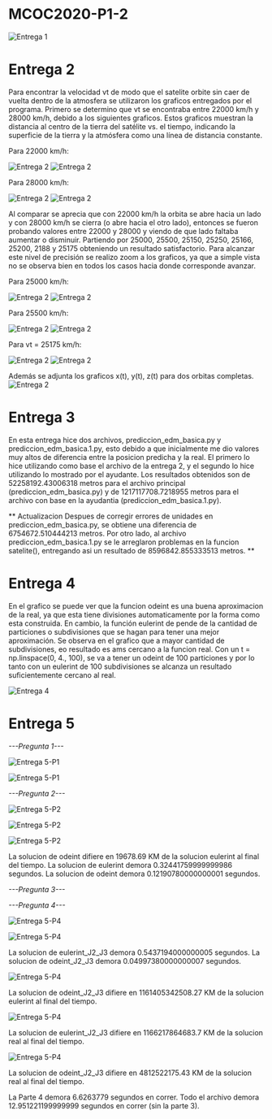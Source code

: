 # MCOC2020-P1-2
![Entrega 1](https://github.com/gehenriquez/MCOC2020-P1-2/blob/main/Entrega%201/Balistica.png)


# Entrega 2
Para encontrar la velocidad vt de modo que el satelite orbite sin caer de vuelta dentro de la atmosfera se utilizaron los graficos entregados por el programa. Primero se determino que vt se encontraba entre 22000 km/h y 28000 km/h, debido a los siguientes graficos. Estos graficos muestran la distancia al centro de la tierra del satélite vs. el tiempo, indicando la superficie de la tierra y la atmósfera como una línea de distancia constante.

Para 22000 km/h:

![Entrega 2](https://github.com/gehenriquez/MCOC2020-P1-2/blob/main/Entrega%202/orbitas22000.png)
![Entrega 2](https://github.com/gehenriquez/MCOC2020-P1-2/blob/main/Entrega%202/orbitaszoom22000.png)

Para 28000 km/h:

![Entrega 2](https://github.com/gehenriquez/MCOC2020-P1-2/blob/main/Entrega%202/orbitas28000.png)
![Entrega 2](https://github.com/gehenriquez/MCOC2020-P1-2/blob/main/Entrega%202/orbitaszoom28000.png)
 
 Al comparar se aprecia que con 22000 km/h la orbita se abre hacia un lado y con 28000 km/h se cierra (o abre hacia el otro lado), entonces se fueron probando valores entre 22000 y 28000 y viendo de que lado faltaba aumentar o disminuir. Partiendo por 25000, 25500, 25150, 25250, 25166, 25200, 2188 y 25175 obteniendo un resultado satisfactorio. Para alcanzar este nivel de precisión se realizo zoom a los graficos, ya que a simple vista no se observa bien en todos los casos hacia donde corresponde avanzar. 
 
Para 25000 km/h:

![Entrega 2](https://github.com/gehenriquez/MCOC2020-P1-2/blob/main/Entrega%202/orbitas25000.png)
![Entrega 2](https://github.com/gehenriquez/MCOC2020-P1-2/blob/main/Entrega%202/orbitaszoom25000.png)

Para 25500 km/h:

![Entrega 2](https://github.com/gehenriquez/MCOC2020-P1-2/blob/main/Entrega%202/orbitas25500.png)
![Entrega 2](https://github.com/gehenriquez/MCOC2020-P1-2/blob/main/Entrega%202/orbitaszoom25500.png)

Para vt = 25175 km/h:

![Entrega 2](https://github.com/gehenriquez/MCOC2020-P1-2/blob/main/Entrega%202/orbitas25175.png)
![Entrega 2](https://github.com/gehenriquez/MCOC2020-P1-2/blob/main/Entrega%202/orbitaszoom25175.png)

Además se adjunta los graficos x(t), y(t), z(t) para dos orbitas completas.
![Entrega 2](https://github.com/gehenriquez/MCOC2020-P1-2/blob/main/Entrega%202/graficos.png)

# Entrega 3

En esta entrega hice dos archivos, prediccion_edm_basica.py y prediccion_edm_basica.1.py, esto debido a que inicialmente me dio valores muy altos de diferencia entre la posicion predicha y la real. 
El primero lo hice utilizando como base el archivo de la entrega 2, y el segundo lo hice utilizando lo mostrado por el ayudante. Los resultados obtenidos son de 52258192.43006318 metros para el archivo principal (prediccion_edm_basica.py) y de 1217117708.7218955 metros para el archivo con base en la ayudantia (prediccion_edm_basica.1.py). 

** Actualizacion 
Despues de corregir errores de unidades en prediccion_edm_basica.py, se obtiene una diferencia de 6754672.510444213 metros. 
Por otro lado, al archivo prediccion_edm_basica.1.py se le arreglaron problemas en la funcion satelite(), entregando asi un resultado de 8596842.855333513 metros.
**

# Entrega 4

En el grafico se puede ver que la funcion odeint es una buena aproximacion de la real, ya que esta tiene divisiones automaticamente por la forma como esta construida. En cambio, la función eulerint de pende de la cantidad de particiones o subdivisiones que se hagan para tener una mejor aproximación. Se observa en el grafico que a mayor cantidad de subdivisiones, eo resultado es ams cercano a la funcion real. Con un t = np.linspace(0, 4., 100), se va a tener un odeint de 100 particiones y por lo tanto con un eulerint de 100 subdivisiones se alcanza un resultado suficientemente cercano al real.

![Entrega 4](https://github.com/gehenriquez/MCOC2020-P1-2/blob/main/Entrega%204/Entrega4.png)

# Entrega 5

*---Pregunta 1---*

![Entrega 5-P1](https://github.com/gehenriquez/MCOC2020-P1-2/blob/main/Entrega%205/P1-grafico_posici%C3%B3n(x%2Cy%2Cz)-RealvsOdeint.png)

![Entrega 5-P1](https://github.com/gehenriquez/MCOC2020-P1-2/blob/main/Entrega%205/P1-grafico_posici%C3%B3n(x%2Cy%2Cz)-Real.png)

*---Pregunta 2---*

![Entrega 5-P2](https://github.com/gehenriquez/MCOC2020-P1-2/blob/main/Entrega%205/P2-EulerintvsOdeint.png)

![Entrega 5-P2](https://github.com/gehenriquez/MCOC2020-P1-2/blob/main/Entrega%205/P2-RealvsEulerint.png)

![Entrega 5-P2](https://github.com/gehenriquez/MCOC2020-P1-2/blob/main/Entrega%205/P2-RealvsOdeint.png)

La solucion de odeint difiere en 19678.69  KM de la solucion eulerint al final del tiempo.
La solucion de eulerint demora 0.32441759999999986 segundos.
La solucion de odeint demora 0.12190780000000001 segundos.

*---Pregunta 3---*



*---Pregunta 4---*

![Entrega 5-P4](https://github.com/gehenriquez/MCOC2020-P1-2/blob/main/Entrega%205/P4-grafico_posici%C3%B3n(x%2Cy%2Cz)-Real.png)

![Entrega 5-P4](https://github.com/gehenriquez/MCOC2020-P1-2/blob/main/Entrega%205/P4-grafico_posici%C3%B3n(x%2Cy%2Cz)-RealvsOdeint_J2_J3.png)

La solucion de eulerint_J2_J3 demora 0.5437194000000005 segundos.
La solucion de odeint_J2_J3 demora 0.04997380000000007 segundos.

![Entrega 5-P4](https://github.com/gehenriquez/MCOC2020-P1-2/blob/main/Entrega%205/P4-EulerintvsOdeint_J2_J3.png)

La solucion de odeint_J2_J3 difiere en 1161405342508.27  KM de la solucion eulerint al final del tiempo.

![Entrega 5-P4](https://github.com/gehenriquez/MCOC2020-P1-2/blob/main/Entrega%205/P4-RealvsEulerint_J2_J3.png)

La solucion de eulerint_J2_J3 difiere en 1166217864683.7  KM de la solucion real al final del tiempo.

![Entrega 5-P4](https://github.com/gehenriquez/MCOC2020-P1-2/blob/main/Entrega%205/P4-RealvsOdeint_J2_J3.png)

La solucion de odeint_J2_J3 difiere en 4812522175.43  KM de la solucion real al final del tiempo.

La Parte 4 demora 6.6263779 segundos en correr.
Todo el archivo demora 12.951221199999999 segundos en correr (sin la parte 3).

